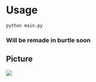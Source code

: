 # Usage
```Py
python main.py
```

### Will be remade in burtle soon

## Picture
![](https://cdn.discordapp.com/attachments/947092663914623016/959881806688182272/unknown.png)
